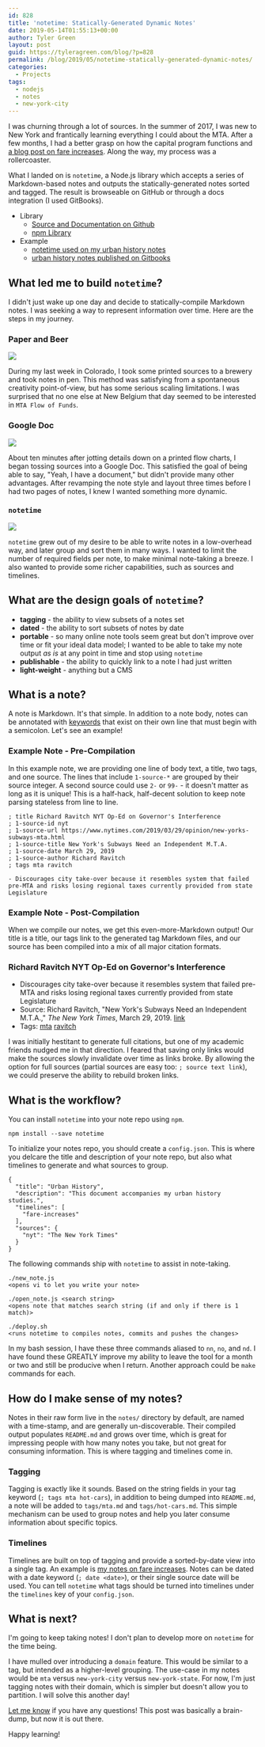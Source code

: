 ```yaml
---
id: 828
title: 'notetime: Statically-Generated Dynamic Notes'
date: 2019-05-14T01:55:13+00:00
author: Tyler Green
layout: post
guid: https://tyleragreen.com/blog/?p=828
permalink: /blog/2019/05/notetime-statically-generated-dynamic-notes/
categories:
  - Projects
tags:
  - nodejs
  - notes
  - new-york-city
---
```


I was churning through a lot of sources. In the summer of 2017, I was new to New York and frantically learning everything I could about the MTA. After a few months, I had a better grasp on how the capital program functions and [a blog post on fare increases](/blog/2017/10/alls-fare-diving-into-mta-fares/). Along the way, my process was a rollercoaster.

What I landed on is `notetime`, a Node.js library which accepts a series of Markdown-based notes and outputs the statically-generated notes sorted and tagged. The result is browseable on GitHub or through a docs integration (I used GitBooks).

- Library
  - [Source and Documentation on Github](https://github.com/tyleragreen/notetime)
  - [npm Library](https://www.npmjs.com/package/notetime)
- Example
  - [notetime used on my urban history notes](https://github.com/tyleragreen/history)
  - [urban history notes published on Gitbooks](https://tyleragreen.gitbooks.io/history/)


## What led me to build `notetime`?

I didn't just wake up one day and decide to statically-compile Markdown notes. I was seeking a way to represent information over time. Here are the steps in my journey.

### Paper and Beer
<img src="/assets/img/2019-05-08/note1.jpg" />

During my last week in Colorado, I took some printed sources to a brewery and took notes in pen. This method was satisfying from a spontaneous creativity point-of-view, but has some serious scaling limitations. I was surprised that no one else at New Belgium that day seemed to be interested in `MTA Flow of Funds`.

### Google Doc
<img src="/assets/img/2019-05-08/note2.png" />

About ten minutes after jotting details down on a printed flow charts, I began tossing sources into a Google Doc. This satisfied the goal of being able to say, "Yeah, I have a document," but didn't provide many other advantages. After revamping the note style and layout three times before I had two pages of notes, I knew I wanted something more dynamic.

### `notetime`
<img src="/assets/img/2019-05-08/note3.jpg" />

`notetime` grew out of my desire to be able to write notes in a low-overhead way, and later group and sort them in many ways. I wanted to limit the number of required fields per note, to make minimal note-taking a breeze. I also wanted to provide some richer capabilities, such as sources and timelines.

## What are the design goals of `notetime`?

- **tagging** - the ability to view subsets of a notes set
- **dated** - the ability to sort subsets of notes by date
- **portable** - so many online note tools seem great but don't improve over time or fit your ideal data model; I wanted to be able to take my note output _as is_ at any point in time and stop using `notetime`
- **publishable** - the ability to quickly link to a note I had just written
- **light-weight** - anything but a CMS

## What is a note?

A note is Markdown. It's that simple. In addition to a note body, notes can be annotated with [keywords](https://github.com/tyleragreen/notetime#keywords) that exist on their own line that must begin with a semicolon. Let's see an example!

### Example Note - Pre-Compilation
In this example note, we are providing one line of body text, a title, two tags, and one source. The lines that include `1-source-*` are grouped by their source integer. A second source could use `2-` or `99-` - it doesn't matter as long as it is unique! This is a half-hack, half-decent solution to keep note parsing stateless from line to line.
```
; title Richard Ravitch NYT Op-Ed on Governor's Interference
; 1-source-id nyt
; 1-source-url https://www.nytimes.com/2019/03/29/opinion/new-yorks-subways-mta.html
; 1-source-title New York's Subways Need an Independent M.T.A.
; 1-source-date March 29, 2019
; 1-source-author Richard Ravitch
; tags mta ravitch

- Discourages city take-over because it resembles system that failed pre-MTA and risks losing regional taxes currently provided from state Legislature
```
### Example Note - Post-Compilation
When we compile our notes, we get this even-more-Markdown output! Our title is a title, our tags link to the generated tag Markdown files, and our source has been compiled into a mix of all major citation formats.

### Richard Ravitch NYT Op-Ed on Governor's Interference
- Discourages city take-over because it resembles system that failed pre-MTA and risks losing regional taxes currently provided from state Legislature
- Source: Richard Ravitch, "New York's Subways Need an Independent M.T.A.," *The New York Times*, March 29, 2019. [link](https://www.nytimes.com/2019/03/29/opinion/new-yorks-subways-mta.html)
- Tags: [mta](this-would-be-a-link-to-the-mta-tag.md) [ravitch](this-would-be-a-link-to-the-ravitch-tag.md)

I was initially hestitant to generate full citations, but one of my academic friends nudged me in that direction. I feared that saving only links would make the sources slowly invalidate over time as links broke. By allowing the option for full sources (partial sources are easy too: `; source text link`), we could preserve the ability to rebuild broken links.

## What is the workflow?
You can install `notetime` into your note repo using `npm`.
```
npm install --save notetime
```

To initialize your notes repo, you should create a `config.json`. This is where you delcare the title and description of your note repo, but also what timelines to generate and what sources to group.
```
{
  "title": "Urban History",
  "description": "This document accompanies my urban history studies.",
  "timelines": [
    "fare-increases"
  ],
  "sources": {
    "nyt": "The New York Times"
  }
}
```
The following commands ship with `notetime` to assist in note-taking.
```
./new_note.js
<opens vi to let you write your note>

./open_note.js <search string>
<opens note that matches search string (if and only if there is 1 match)>

./deploy.sh
<runs notetime to compiles notes, commits and pushes the changes>
```

In my bash session, I have these three commands aliased to `nn`, `no`, and `nd`. I have found these GREATLY improve my ability to leave the tool for a month or two and still be producive when I return. Another approach could be `make` commands for each.

## How do I make sense of my notes?

Notes in their raw form live in the `notes/` directory by default, are named with a time-stamp, and are generally un-discoverable. Their compiled output populates `README.md` and grows over time, which is great for impressing people with how many notes you take, but not great for consuming information. This is where tagging and timelines come in.

### Tagging

Tagging is exactly like it sounds.
Based on the string fields in your tag keyword (`; tags mta hot-cars`), in addition to being dumped into `README.md`, a note will be added to `tags/mta.md` and `tags/hot-cars.md`.
This simple mechanism can be used to group notes and help you later consume information about specific topics.

### Timelines

Timelines are built on top of tagging and provide a sorted-by-date view into a single tag.
An example is [my notes on fare increases](https://github.com/tyleragreen/history/blob/master/timelines/fare-increases.md).
Notes can be dated with a date keyword (`; date <date>`), or their single source date will be used.
You can tell `notetime` what tags should be turned into timelines under the `timelines` key of your `config.json`.

## What is next?

I'm going to keep taking notes! I don't plan to develop more on `notetime` for the time being.

I have mulled over introducing a `domain` feature. This would be similar to a tag, but intended as a higher-level grouping. The use-case in my notes would be `mta` versus `new-york-city` versus `new-york-state`. For now, I'm just tagging notes with their domain, which is simpler but doesn't allow you to partition. I will solve this another day!

[Let me know](https://tyleragreen.com/#connect) if you have any questions! This post was basically a brain-dump, but now it is out there.

Happy learning!
